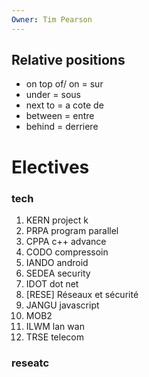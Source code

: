 ```yaml
---
Owner: Tim Pearson
---
```

## Relative positions
- on top of/ on = sur
- under = sous
- next to = a cote de
- between = entre
- behind = derriere
# Electives
### tech
1. KERN project k
2. PRPA program parallel
3. CPPA c++ advance
4. CODO compressoin
5. IANDO android
6. SEDEA security
7. IDOT dot net
8. [RESE] Réseaux et sécurité
9. JANGU javascript
10. MOB2
11. ILWM lan wan
12. TRSE telecom
  
### reseatc